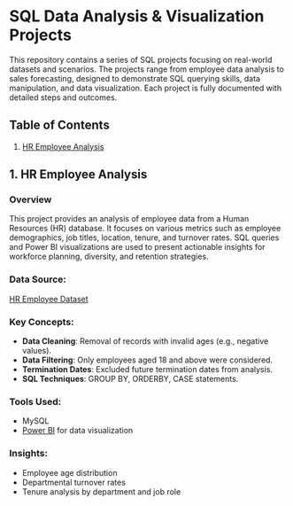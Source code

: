 # SQL Data Analysis & Visualization Projects

This repository contains a series of SQL projects focusing on real-world datasets and scenarios. The projects range from employee data analysis to sales forecasting, designed to demonstrate SQL querying skills, data manipulation, and data visualization. Each project is fully documented with detailed steps and outcomes.

## Table of Contents

1. [HR Employee Analysis](#1-hr-employee-analysis)

## 1. HR Employee Analysis

### Overview
This project provides an analysis of employee data from a Human Resources (HR) database. It focuses on various metrics such as employee demographics, job titles, location, tenure, and turnover rates. SQL queries and Power BI visualizations are used to present actionable insights for workforce planning, diversity, and retention strategies.

### Data Source:
[HR Employee Dataset](https://example.com/hr-dataset) 

### Key Concepts:
- **Data Cleaning**: Removal of records with invalid ages (e.g., negative values).
- **Data Filtering**: Only employees aged 18 and above were considered.
- **Termination Dates**: Excluded future termination dates from analysis.
- **SQL Techniques**: GROUP BY, ORDERBY, CASE statements.

### Tools Used:
- MySQL
- [Power BI](https://powerbi-link-here) for data visualization 


### Insights:
- Employee age distribution
- Departmental turnover rates
- Tenure analysis by department and job role


